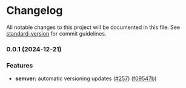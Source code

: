# Changelog

All notable changes to this project will be documented in this file. See [standard-version](https://github.com/conventional-changelog/standard-version) for commit guidelines.

### 0.0.1 (2024-12-21)


### Features

* **semver:** automatic versioning updates ([#257](https://github.com/UHERO/data-portal/issues/257)) ([f09547b](https://github.com/UHERO/data-portal/commit/f09547b218d8ff01ae80acc0e6f48a04322d68ac))
